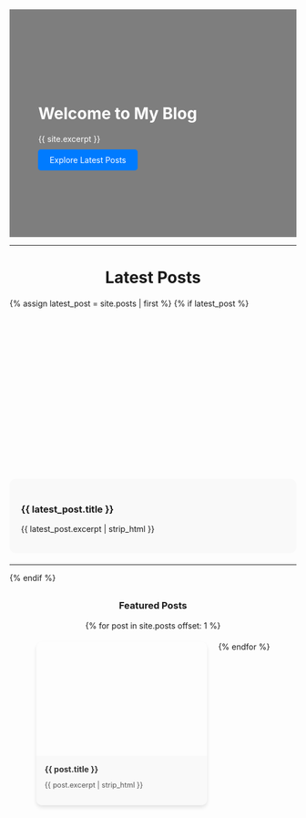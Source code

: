 <!-- Splash Page Section -->
<div class="splash-header" style="position: relative; text-align: left; color: white; padding: 0px;">
  <div style="background-image: url('{{ site.header.overlay_image | default: '/assets/images/default-header.png' }}'); 
              background-size: cover; 
              background-position: center; 
              height: 400px; 
              filter: brightness(50%);">
  </div>
  <div style="position: absolute; top: 0; left: 0; right: 0; bottom: 0; background-color: rgba(0, 0, 0, 0.5);">
    <div style="position: absolute; top: 50%; transform: translateY(-50%); left: 10%; max-width: 600px;">
      <h1>Welcome to My Blog</h1>
      <p>{{ site.excerpt }}</p>
      <div style="margin-top: 20px;">
        <a href="#latest-posts" class="btn btn-primary" style="padding: 10px 20px; background-color: #007bff; color: white; text-decoration: none; border-radius: 5px;">
          Explore Latest Posts
        </a>
      </div>
    </div>
  </div>
</div>

<hr>

<!-- Latest Posts Section -->
<h2 id="latest-posts" style="text-align: center; font-size: 2em; margin-bottom: 20px;">Latest Posts</h2>

<!-- Most Recent Post with Teaser Image -->
{% assign latest_post = site.posts | first %}
{% if latest_post %}
  <div class="feature-row" style="max-width: 800px; margin: 20px auto; position: relative; padding: 0px;">
    <a href="{{ latest_post.url }}" style="text-decoration: none;">
      <div style="background-image: url('{{ latest_post.header.image | default: '/assets/images/default-header.jpg' }}'); 
                  background-size: cover; background-position: center; height: 300px; border-radius: 10px;">
      </div>
      <div style="background: #f9f9f9; border-radius: 10px; margin-top: -20px; position: relative; z-index: 2; padding: 20px;">
        <h3>{{ latest_post.title }}</h3>
        <p>{{ latest_post.excerpt | strip_html }}</p>
      </div>
    </a>
  </div>
  <hr>
{% endif %}

<!-- Other Posts -->
<h3 style="text-align: center; margin-top: 30px;">Featured Posts</h3>
<div class="featured-posts" style="display: flex; flex-wrap: wrap; justify-content: center; gap: 20px;">
  {% for post in site.posts offset: 1 %}
    <div class="post-card" style="width: 300px; border-radius: 10px; overflow: hidden; box-shadow: 0px 4px 6px rgba(0, 0, 0, 0.1);">
      <a href="{{ post.url }}" style="text-decoration: none;">
        <div style="background-image: url('{{ post.header.image | default: '/assets/images/default-header.jpg' }}'); 
                    background-size: cover; background-position: center; height: 200px;">
        </div>
        <div style="background: #f9f9f9; padding: 15px;">
          <h4 style="margin: 0; color: #333;">{{ post.title }}</h4>
          <p style="color: #555; font-size: 0.9em;">{{ post.excerpt | strip_html }}</p>
        </div>
      </a>
    </div>
  {% endfor %}
</div>

